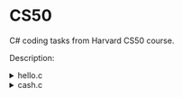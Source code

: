 # CS50
C# coding tasks from Harvard CS50 course.
<p>Description:</p>
<details>
  <summary>hello.c</summary>
  Standard hello world application :)
</details>
<details>
  <summary>cash.c</summary>
  Write, in a file called cash.c in ~/workspace/pset1/cash/, a program that first asks the user how much change is owed and then spits out the minimum number of coins with which said change can be made.

Use get_float from the CS50 Library to get the user’s input and printf from the Standard I/O library to output your answer. Assume that the only coins available are quarters (25¢), dimes (10¢), nickels (5¢), and pennies (1¢).

We ask that you use get_float so that you can handle dollars and cents, albeit sans dollar sign. In other words, if some customer is owed $9.75 (as in the case where a newspaper costs 25¢ but the customer pays with a $10 bill), assume that your program’s input will be 9.75 and not $9.75 or 975. However, if some customer is owed $9 exactly, assume that your program’s input will be 9.00 or just 9 but, again, not $9 or 900. Of course, by nature of floating-point values, your program will likely work with inputs like 9.0 and 9.000 as well; you need not worry about checking whether the user’s input is "formatted" like money should be.

You need not try to check whether a user’s input is too large to fit in a float. Using get_float alone will ensure that the user’s input is indeed a floating-point (or integral) value but not that it is non-negative.

If the user fails to provide a non-negative value, your program should re-prompt the user for a valid amount again and again until the user complies.

Incidentally, so that we can automate some tests of your code, we ask that your program’s last line of output be only the minimum number of coins possible: an integer followed by \n.
</details>
